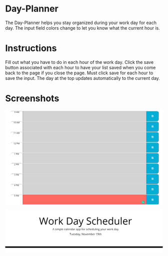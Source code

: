 # Day-Planner

The Day-Planner helps you stay organized during your work day for each day. The input field colors change to let you know what the current hour is.

# Instructions

Fill out what you have to do in each hour of the work day. Click the save button associated with each hour to have your list saved when you come back to the page if you close the page. Must click save for each hour to save the input. The day at the top updates automatically to the current day.

# Screenshots

![Day Planner](./assets/Screenshot.PNG "Auto Updating Current Hour")

![Day Planner](./assets/Screenshot1.PNG "Auto Updating Current Day")
